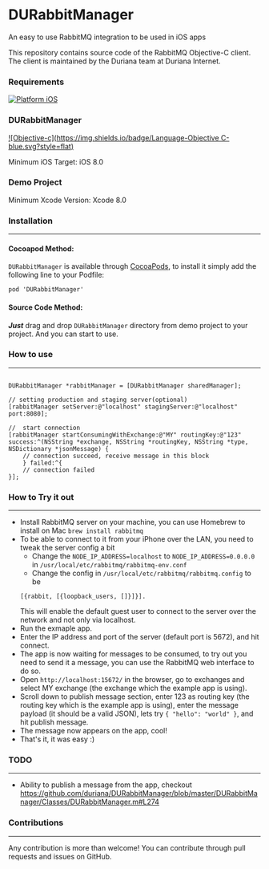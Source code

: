 # DURabbitManager
An easy to use RabbitMQ integration to be used in iOS apps

This repository contains source code of the RabbitMQ Objective-C client. The client is maintained by the Duriana team at Duriana Internet.

### Requirements
[![Platform iOS](https://img.shields.io/badge/Platform-iOS-blue.svg?style=fla)]()

### DURabbitManager
[![Objective-c](https://img.shields.io/badge/Language-Objective C-blue.svg?style=flat)](https://developer.apple.com/library/mac/documentation/Cocoa/Conceptual/ProgrammingWithObjectiveC/Introduction/Introduction.html)

Minimum iOS Target: iOS 8.0

### Demo Project

Minimum Xcode Version: Xcode 8.0

### Installation
---

#### Cocoapod Method:

`DURabbitManager` is available through [CocoaPods](http://cocoapods.org), to install
it simply add the following line to your Podfile:

`pod 'DURabbitManager'`

#### Source Code Method:

***Just*** drag and drop `DURabbitManager` directory from demo project to your project. And you can start to use.

### How to use
---

```objc

DURabbitManager *rabbitManager = [DURabbitManager sharedManager];

// setting production and staging server(optional)
[rabbitManager setServer:@"localhost" stagingServer:@"localhost" port:8080];

//  start connection
[rabbitManager startConsumingWithExchange:@"MY" routingKey:@"123" success:^(NSString *exchange, NSString *routingKey, NSString *type, NSDictionary *jsonMessage) {
    // connection succeed, receive message in this block
    } failed:^{
    // connection failed
}];
```

### How to Try it out
---

- Install RabbitMQ server on your machine, you can use Homebrew to install on Mac `brew install rabbitmq`
- To be able to connect to it from your iPhone over the LAN, you need to tweak the server config a bit
    - Change the `NODE_IP_ADDRESS=localhost` to `NODE_IP_ADDRESS=0.0.0.0` in `/usr/local/etc/rabbitmq/rabbitmq-env.conf`
    - Change the config in `/usr/local/etc/rabbitmq/rabbitmq.config` to be
    ```
    [{rabbit, [{loopback_users, []}]}].
    ```
    This will enable the default guest user to connect to the server over the network and not only via localhost.
- Run the exmaple app.
- Enter the IP address and port of the server (default port is 5672), and hit connect.
- The app is now waiting for messages to be consumed, to try out you need to send it a message, you can use the RabbitMQ web interface to do so.
- Open `http://localhost:15672/` in the browser, go to exchanges and select MY exchange (the exchange which the example app is using).
- Scroll down to publish message section, enter 123 as routing key (the routing key which is the example app is using), enter the message payload (it should be a valid JSON), lets try `{ "hello": "world" }`, and hit publish message.
- The message now appears on the app, cool!
- That's it, it was easy :)

### TODO
---

- Ability to publish a message from the app, checkout https://github.com/duriana/DURabbitManager/blob/master/DURabbitManager/Classes/DURabbitManager.m#L274

### Contributions
---
Any contribution is more than welcome! You can contribute through pull requests and issues on GitHub.
